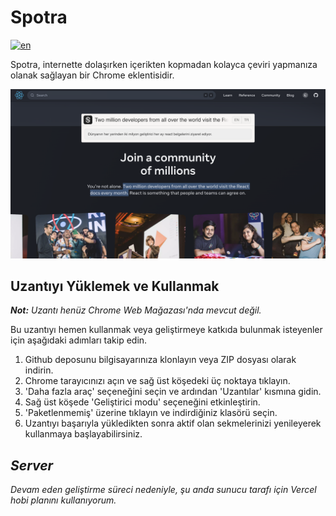 # Spotra

[![en](https://img.shields.io/badge/lang-en-red.svg)](https://github.com/emirhansirkeci/spotra/blob/main/README.md)

Spotra, internette dolaşırken içerikten kopmadan kolayca çeviri yapmanıza olanak sağlayan bir Chrome eklentisidir.

![Spotra example screenshot](./spotra.png?raw=true "Spotra")

## Uzantıyı Yüklemek ve Kullanmak

_**Not:** Uzantı henüz Chrome Web Mağazası'nda mevcut değil._

Bu uzantıyı hemen kullanmak veya geliştirmeye katkıda bulunmak isteyenler için aşağıdaki adımları takip edin.

1. Github deposunu bilgisayarınıza klonlayın veya ZIP dosyası olarak indirin.
2. Chrome tarayıcınızı açın ve sağ üst köşedeki üç noktaya tıklayın.
3. 'Daha fazla araç' seçeneğini seçin ve ardından 'Uzantılar' kısmına gidin.
4. Sağ üst köşede 'Geliştirici modu' seçeneğini etkinleştirin.
5. 'Paketlenmemiş' üzerine tıklayın ve indirdiğiniz klasörü seçin.
6. Uzantıyı başarıyla yükledikten sonra aktif olan sekmelerinizi yenileyerek kullanmaya başlayabilirsiniz.

## _Server_

_Devam eden geliştirme süreci nedeniyle, şu anda sunucu tarafı için Vercel hobi planını kullanıyorum._

